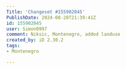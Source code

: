```yaml
---
Title: 'Changeset #155902045'
PublishDate: 2024-08-28T21:39:41Z
id: 155902045
user: Simon0997
comment: Niksic, Montenegro, added landuse
created_by: iD 2.30.2
tags:
- Montenegro

---
```

